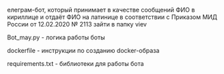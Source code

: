 елеграм-бот, который принимает в качестве сообщений ФИО в кириллице и отдаёт ФИО на латинице в соответствии с Приказом МИД России от 12.02.2020 № 2113
зайти в папку viev


Bot_may.py - логика работы боты


dockerfile - инструкции по созданию docker-образа


requirements.txt - библиотеки для работы бота
